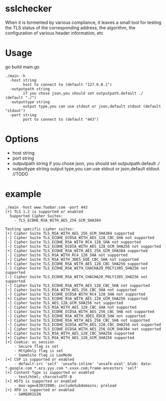 # sslchecker
When it is tormented by various compliance, it leaves a small tool for testing the TLS status of the corresponding address, the algorithm, the configuration of various header information, etc


# Usage 
go build main.go 
```
./main -h  
  -host string 
        host to connect to (default "127.0.0.1")  
  -outputpath string  
        if you chose json,you should set outputpath.default ./ (default "./")  
  -outputtype string  
        output type,you can use stdout or json,default stdout (default "stdout")  
  -port string  
        port to connect to (default "443")   
```

# Options  
- host string
- port string
- outputpath string if you chose json, you should set outputpath.default ./
- outputtype striing output type,you can use stdout or json,default stdout. //TODO

# example
```
./main -host www.foobar.com -port 443
[+] TLS 1.2 is supported or enabled 
  Supported Cipher Suites:
    - TLS_ECDHE_RSA_WITH_AES_256_GCM_SHA384

Testing specific cipher suites:
[+] Cipher Suite TLS_RSA_WITH_AES_256_GCM_SHA384 supported
[-] Cipher Suite TLS_ECDHE_ECDSA_WITH_AES_128_CBC_SHA not supported
[-] Cipher Suite TLS_ECDHE_RSA_WITH_RC4_128_SHA not supported
[-] Cipher Suite TLS_ECDHE_ECDSA_WITH_AES_128_GCM_SHA256 not supported
[+] Cipher Suite TLS_ECDHE_RSA_WITH_AES_256_GCM_SHA384 supported
[-] Cipher Suite TLS_RSA_WITH_RC4_128_SHA not supported
[-] Cipher Suite TLS_RSA_WITH_3DES_EDE_CBC_SHA not supported
[+] Cipher Suite TLS_ECDHE_RSA_WITH_AES_128_CBC_SHA256 supported
[-] Cipher Suite TLS_ECDHE_RSA_WITH_CHACHA20_POLY1305_SHA256 not supported
[-] Cipher Suite TLS_ECDHE_RSA_WITH_CHACHA20_POLY1305_SHA256 not supported
[-] Cipher Suite TLS_ECDHE_RSA_WITH_AES_128_CBC_SHA not supported
[-] Cipher Suite TLS_RSA_WITH_AES_256_CBC_SHA not supported
[-] Cipher Suite TLS_ECDHE_ECDSA_WITH_RC4_128_SHA not supported
[+] Cipher Suite TLS_ECDHE_RSA_WITH_AES_128_GCM_SHA256 supported
[-] Cipher Suite TLS_AES_128_GCM_SHA256 not supported
[-] Cipher Suite TLS_RSA_WITH_AES_128_CBC_SHA not supported
[-] Cipher Suite TLS_ECDHE_ECDSA_WITH_AES_256_CBC_SHA not supported
[-] Cipher Suite TLS_ECDHE_RSA_WITH_3DES_EDCB_SHA not supported
[-] Cipher Suite TLS_ECDHE_RSA_WITH_AES_256_CBC_SHA not supported
[-] Cipher Suite TLS_ECDHE_ECDSA_WITH_AES_128_CBC_SHA256 not supported
[-] Cipher Suite TLS_ECDHE_ECDSA_WITH_AES_256_GCM_SHA384 not supported
[+] Cipher Suite TLS_RSA_WITH_AES_128_CBC_SHA256 supported
[+] Cipher Suite TLS_RSA_WITH_AES_128_GCM_SHA256 supported
[+] Cookie: uc_session
    - Secure flag is set
    - HttpOnly flag is set
    - SameSite flag is LaxMode
[+] CSP is supported or enabled 
    - default-src 'self' 'unsafe-inline' 'unsafe-eval' blob: data: *.google.com *.ecs.yyy.com *.xxxx.com;frame-ancestors 'self'
[+] Content-Type is supported or enabled 
    - text/html; charset=UTF-8
[+] HSTS is supported or enabled 
    - max-age=63072000; includeSubdomains; preload
[+] XFO is supported or enabled 
    - SAMEORIGIN
